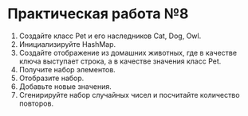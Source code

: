 <h1>Практическая работа №8</h1>
<ol>
<li>Создайте класс Pet и его наследников Cat, Dog, Owl.</li>
<li>Инициализируйте HashMap.</li>
<li>Создайте отображение из домашних животных, где в качестве ключа выступает строка, а в качестве значения класс Pet.</li>
<li>Получите набор элементов.</li>
<li>Отобразите набор.</li>
<li>Добавьте новые значения.</li>
<li>Сгенирируйте набор случайных чисел и посчитайте количество повторов.</li></ol>